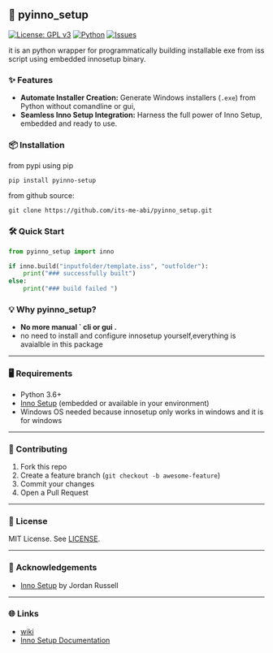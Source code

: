 
## 🚀 pyinno_setup
[![License: GPL v3](https://img.shields.io/badge/License-GPLv3-blue.svg)](https://www.gnu.org/licenses/gpl-3.0)
[![Python](https://img.shields.io/badge/Python-3.6%2B-blue.svg)](https://www.python.org/)
[![Issues](https://img.shields.io/github/issues/its-me-abi/pyinno_setup.svg)](https://github.com/its-me-abi/pyinno_setup/issues)

it is an python wrapper for programmatically building installable exe from iss script using embedded innosetup binary.  


### ✨ Features

- **Automate Installer Creation:** Generate Windows installers (`.exe`) from Python without comandline or gui,
- **Seamless Inno Setup Integration:** Harness the full power of Inno Setup, embedded and ready to use.

### 📦 Installation
from pypi using pip
```
pip install pyinno-setup
```
from github source:
```
git clone https://github.com/its-me-abi/pyinno_setup.git

```

### 🛠️ Quick Start

```python
from pyinno_setup import inno

if inno.build("inputfolder/template.iss", "outfolder"):
    print("### successfully built")
else:
    print("### build failed ")
```

### 💡 Why pyinno_setup?

- **No more manual ` cli or gui .**
- no need to install and configure innosetup yourself,everything is avaialble in this package
---

### 🖥️ Requirements

- Python 3.6+
- [Inno Setup](https://jrsoftware.org/isinfo.php) (embedded or available in your environment)
- Windows OS needed because innosetup only works in windows and it is for windows

---

### 🤝 Contributing

1. Fork this repo
2. Create a feature branch (`git checkout -b awesome-feature`)
3. Commit your changes
4. Open a Pull Request

---

### 📄 License

MIT License. See [LICENSE](LICENSE).

---

### 🙏 Acknowledgements

- [Inno Setup](https://jrsoftware.org/isinfo.php) by Jordan Russell

---

### 🌐 Links

- [wiki](https://github.com/its-me-abi/pyinno_setup/wiki)
- [Inno Setup Documentation](https://jrsoftware.org/ishelp/index.php)
